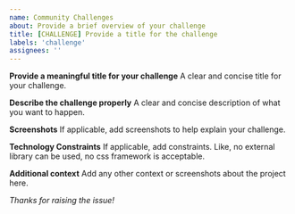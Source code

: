```yaml
---
name: Community Challenges
about: Provide a brief overview of your challenge
title: [CHALLENGE] Provide a title for the challenge
labels: 'challenge'
assignees: ''
---
```


**Provide a meaningful title for your challenge**
A clear and concise title for your challenge.

**Describe the challenge properly**
A clear and concise description of what you want to happen.

**Screenshots**
If applicable, add screenshots to help explain your challenge.

**Technology Constraints**
If applicable, add constraints. Like, no external library can be used, no css framework is acceptable.

**Additional context**
Add any other context or screenshots about the project here.

<i> Thanks for raising the issue!</i>
